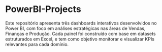 # PowerBI-Projects

Este repositório apresenta três dashboards interativos desenvolvidos no Power BI, com foco em análises estratégicas nas áreas de Vendas, Finanças e Produção. Cada painel foi construído com base em datasets estruturados em Excel, e tem como objetivo monitorar e visualizar KPIs relevantes para cada domínio.
